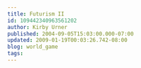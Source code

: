 ```yaml
---
title: Futurism II
id: 109442340963561202
author: Kirby Urner
published: 2004-09-05T15:03:00.000-07:00
updated: 2009-01-19T00:03:26.742-08:00
blog: world_game
tags: 
---
```


